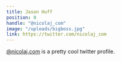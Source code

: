 ```yaml
---
title: Jason Huff
position: 0
handle: "@nicolaj_com"
image: "/uploads/bigboss.jpg"
link: https://twitter.com/nicolaj_com
---
```


[@nicolaj.com](https://twitter.com/nicolaj_com) is a pretty cool twitter profile.
